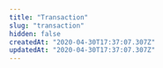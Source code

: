 ```yaml
---
title: "Transaction"
slug: "transaction"
hidden: false
createdAt: "2020-04-30T17:37:07.307Z"
updatedAt: "2020-04-30T17:37:07.307Z"
---
```

